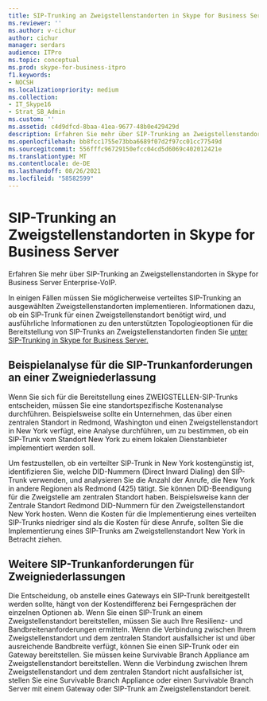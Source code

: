 ```yaml
---
title: SIP-Trunking an Zweigstellenstandorten in Skype for Business Server
ms.reviewer: ''
ms.author: v-cichur
author: cichur
manager: serdars
audience: ITPro
ms.topic: conceptual
ms.prod: skype-for-business-itpro
f1.keywords:
- NOCSH
ms.localizationpriority: medium
ms.collection:
- IT_Skype16
- Strat_SB_Admin
ms.custom: ''
ms.assetid: c4d9dfcd-8baa-41ea-9677-48b0e429429d
description: Erfahren Sie mehr über SIP-Trunking an Zweigstellenstandorten in Skype for Business Server Enterprise-VoIP.
ms.openlocfilehash: bb8fcc1755e73bba6689f07d2f97cc01cc77549d
ms.sourcegitcommit: 556fffc96729150efcc04cd5d6069c402012421e
ms.translationtype: MT
ms.contentlocale: de-DE
ms.lasthandoff: 08/26/2021
ms.locfileid: "58582599"
---
```

# <a name="branch-site-sip-trunking-in-skype-for-business-server"></a>SIP-Trunking an Zweigstellenstandorten in Skype for Business Server
 
Erfahren Sie mehr über SIP-Trunking an Zweigstellenstandorten in Skype for Business Server Enterprise-VoIP.
  
In einigen Fällen müssen Sie möglicherweise verteiltes SIP-Trunking an ausgewählten Zweigstellenstandorten implementieren. Informationen dazu, ob ein SIP-Trunk für einen Zweigstellenstandort benötigt wird, und ausführliche Informationen zu den unterstützten Topologieoptionen für die Bereitstellung von SIP-Trunks an Zweigstellenstandorten finden Sie [unter SIP-Trunking in Skype for Business Server.](sip-trunking.md)
  
## <a name="example-branch-site-sip-trunk-requirements-analysis"></a>Beispielanalyse für die SIP-Trunkanforderungen an einer Zweigniederlassung

Wenn Sie sich für die Bereitstellung eines ZWEIGSTELLEN-SIP-Trunks entscheiden, müssen Sie eine standortspezifische Kostenanalyse durchführen. Beispielsweise sollte ein Unternehmen, das über einen zentralen Standort in Redmond, Washington und einen Zweigstellenstandort in New York verfügt, eine Analyse durchführen, um zu bestimmen, ob ein SIP-Trunk vom Standort New York zu einem lokalen Dienstanbieter implementiert werden soll.
  
Um festzustellen, ob ein verteilter SIP-Trunk in New York kostengünstig ist, identifizieren Sie, welche DID-Nummern (Direct Inward Dialing) den SIP-Trunk verwenden, und analysieren Sie die Anzahl der Anrufe, die New York in andere Regionen als Redmond (425) tätigt. Sie können DID-Beendigung für die Zweigstelle am zentralen Standort haben. Beispielsweise kann der Zentrale Standort Redmond DID-Nummern für den Zweigstellenstandort New York hosten. Wenn die Kosten für die Implementierung eines verteilten SIP-Trunks niedriger sind als die Kosten für diese Anrufe, sollten Sie die Implementierung eines SIP-Trunks am Zweigstellenstandort New York in Betracht ziehen. 
  
## <a name="other-branch-site-sip-trunk-requirements"></a>Weitere SIP-Trunkanforderungen für Zweigniederlassungen

Die Entscheidung, ob anstelle eines Gateways ein SIP-Trunk bereitgestellt werden sollte, hängt von der Kostendifferenz bei Ferngesprächen der einzelnen Optionen ab. Wenn Sie einen SIP-Trunk an einem Zweigstellenstandort bereitstellen, müssen Sie auch Ihre Resilienz- und Bandbreitenanforderungen ermitteln. Wenn die Verbindung zwischen Ihrem Zweigstellenstandort und dem zentralen Standort ausfallsicher ist und über ausreichende Bandbreite verfügt, können Sie einen SIP-Trunk oder ein Gateway bereitstellen. Sie müssen keine Survivable Branch Appliance am Zweigstellenstandort bereitstellen. Wenn die Verbindung zwischen Ihrem Zweigstellenstandort und dem zentralen Standort nicht ausfallsicher ist, stellen Sie eine Survivable Branch Appliance oder einen Survivable Branch Server mit einem Gateway oder SIP-Trunk am Zweigstellenstandort bereit. 
  

